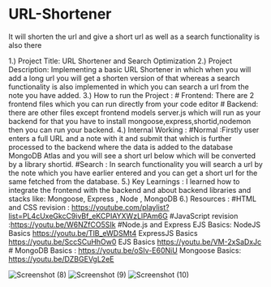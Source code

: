# URL-Shortener
It will shorten the url and give a short url as well as a search functionality is also there

1.) Project Title: URL Shortener and Search Optimization 
2.) Project Description: Implementing a basic URL Shortener in which when you will add a long url you will get a shorten version of that whereas a search functionality is also implemented in which you can search a url from the note you have added. 
3.) How to run the Project : # Frontend: There are 2 frontend files which you can run directly from your code editor
                             # Backend: there are other files except frontend models server.js which will run as your backend for that you have to install mongoose,express,shortid,nodemon then you can run your backend. 
4.) Internal Working : #Normal :Firstly user enters a full URL and a note with it and submit that which is further processed to the backend where the data is added to the database MongoDB Atlas and you will see a short url below which will be converted by a library shortid.
                       #Search : In search functionality you will search a url by the note which you have earlier entered and you can get a short url for the same fetched from the database. 
5.) Key Learnings : I learned how to integrate the frontend with the backend and about backend libraries and stacks like: Mongoose, Express , Node , MongoDB 
6.) Resources : #HTML and CSS revision : https://youtube.com/playlist?list=PL4cUxeGkcC9ivBf_eKCPIAYXWzLlPAm6G
                #JavaScript revision :https://youtu.be/W6NZfCO5SIk
                #Node.js and Express EJS Basics:
                            NodeJS Basics https://youtu.be/TlB_eWDSMt4
                            ExpressJS Basics https://youtu.be/SccSCuHhOw0
                            EJS Basics https://youtu.be/VM-2xSaDxJc
                # MongoDB Basics : https://youtu.be/oSIv-E60NiU Mongoose Basics: https://youtu.be/DZBGEVgL2eE

![Screenshot (8)](https://github.com/Vansh3140/URL-Shortener/assets/95650499/8f521697-1116-44ec-980f-ffb6f435d9be)
![Screenshot (9)](https://github.com/Vansh3140/URL-Shortener/assets/95650499/4551b1ce-e94c-4cd6-bab3-a5abc6b72364)
![Screenshot (10)](https://github.com/Vansh3140/URL-Shortener/assets/95650499/b6b5b436-bb3d-4cf1-a898-9e5b0cc5f7a2)
